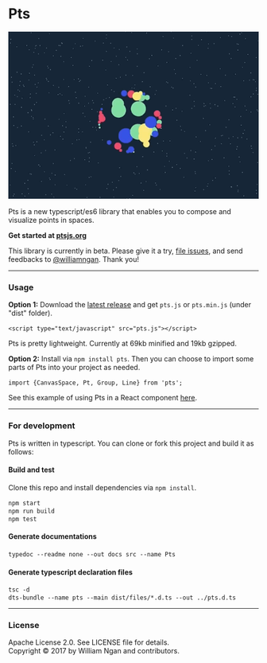 # Pts

![image](./assets/pts-gif-10.gif)   

Pts is a new typescript/es6 library that enables you to compose and visualize points in spaces.

**Get started at [ptsjs.org](https://ptsjs.org)**

This library is currently in beta. Please give it a try, [file issues](https://github.com/williamngan/pts/issues), and send feedbacks to [@williamngan](https://twitter.com/williamngan). Thank you!

---    

### Usage

**Option 1:** Download the [latest release](https://github.com/williamngan/pts/releases) and get `pts.js` or `pts.min.js` (under "dist" folder). 
```
<script type="text/javascript" src="pts.js"></script>
```
Pts is pretty lightweight. Currently at 69kb minified and 19kb gzipped.


**Option 2:** Install via `npm install pts`. Then you can choose to import some parts of Pts into your project as needed. 
```
import {CanvasSpace, Pt, Group, Line} from 'pts';
```
See this example of using Pts in a React component [here](https://github.com/williamngan/pts-react-example).

---    

### For development

Pts is written in typescript. You can clone or fork this project and build it as follows:

#### Build and test

Clone this repo and install dependencies via `npm install`.

```
npm start
npm run build
npm test
```

#### Generate documentations
```
typedoc --readme none --out docs src --name Pts
```

#### Generate typescript declaration files
```
tsc -d
dts-bundle --name pts --main dist/files/*.d.ts --out ../pts.d.ts
```

---    

### License
Apache License 2.0. See LICENSE file for details.   
Copyright © 2017 by William Ngan and contributors.

